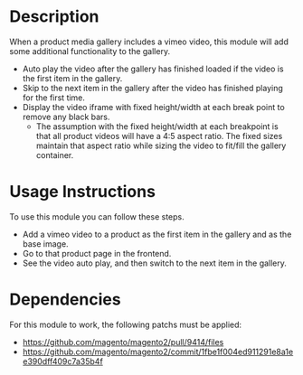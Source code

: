 # Description

When a product media gallery includes a vimeo video, this module will add some additional functionality to the gallery.
- Auto play the video after the gallery has finished loaded if the video is the first item in the gallery.
- Skip to the next item in the gallery after the video has finished playing for the first time.
- Display the video iframe with fixed height/width at each break point to remove any black bars.
  - The assumption with the fixed height/width at each breakpoint is that all product videos will have a 4:5 aspect ratio. The fixed sizes maintain that aspect ratio while sizing the video to fit/fill the gallery container.

# Usage Instructions

To use this module you can follow these steps.
- Add a vimeo video to a product as the first item in the gallery and as the base image.
- Go to that product page in the frontend.
- See the video auto play, and then switch to the next item in the gallery.

# Dependencies

For this module to work, the following patchs must be applied:
- https://github.com/magento/magento2/pull/9414/files
- https://github.com/magento/magento2/commit/1fbe1f004ed911291e8a1ee390dff409c7a35b4f
